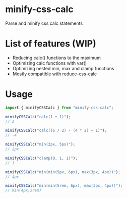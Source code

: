 # minify-css-calc

Parse and minify css calc statements

# List of features (WIP)

- Reducing calc() functions to the maximum
- Optimizing calc functions with var()
- Optimizing nested min, max and clamp functions
- Mostly compatible with reduce-css-calc

# Usage

```typescript
import { minifyCSSCalc } from "minify-css-calc";

minifyCSSCalc("calc(1 + 1)");
// 2

minifyCSSCalc("calc((6 / 2) - (4 * 2) + 1)");
// -4

minifyCSSCalc("min(2px, 5px)");
// 2px

minifyCSSCalc("clamp(0, 1, 1)");
// 1

minifyCSSCalc("min(min(5px, 6px), max(3px, 4px))");
// 4px

minifyCSSCalc("min(min(5rem, 6px), max(3px, 4px))");
// min(4px,5rem)
```

